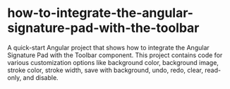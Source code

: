 # how-to-integrate-the-angular-signature-pad-with-the-toolbar
A quick-start Angular project that shows how to integrate the Angular Signature Pad with the Toolbar component. This project contains code for various customization options like background color, background image, stroke color, stroke width, save with background, undo, redo, clear, read-only, and disable.
